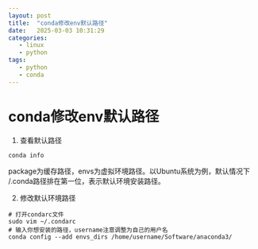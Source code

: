 ```yaml
---
layout: post
title:  "conda修改env默认路径"
date:   2025-03-03 10:31:29
categories: 
   - linux
   - python
tags:
   - python
   - conda
---
```


# conda修改env默认路径

1. 查看默认路径
```
conda info
```
package为缓存路径，envs为虚拟环境路径。以Ubuntu系统为例，默认情况下 /.conda路径排在第一位，表示默认环境安装路径。

2. 修改默认环境路径

```
# 打开condarc文件
sudo vim ~/.condarc
# 输入你想安装的路径，username注意调整为自己的用户名
conda config --add envs_dirs /home/username/Software/anaconda3/
```